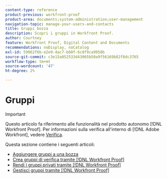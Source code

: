 ```yaml
---
content-type: reference
product-previous: workfront-proof
product-area: documents;system-administration;user-management
navigation-topic: manage-your-users-and-contacts
title: Gruppi bozza
description: Scopri i gruppi in Workfront Proof.
author: Courtney
feature: Workfront Proof, Digital Content and Documents
recommendations: noDisplay, noCatalog
exl-id: 59962f6b-e2e9-4ac7-b60f-6c8f9ca9958b
source-git-commit: c3e15a052533d43065b50a9f56169b82f8dc3765
workflow-type: tm+mt
source-wordcount: '47'
ht-degree: 2%

---
```


# Gruppi

>[!IMPORTANT]
>
>Questo articolo fa riferimento alle funzionalità nel prodotto autonomo [!DNL Workfront Proof]. Per informazioni sulla verifica all&#39;interno di [!DNL Adobe Workfront], vedere [Verifica](../../../review-and-approve-work/proofing/proofing.md).

Questa sezione contiene i seguenti articoli:

* [Aggiungere gruppi a una bozza](../../../workfront-proof/wp-mnguserscontacts/groups/add-groups.md)
* [Crea gruppi di verifica tramite  [!DNL Workfront Proof]](../../../workfront-proof/wp-mnguserscontacts/groups/create-proofing-groups.md)
* [Rendi i gruppi privati tramite  [!DNL Workfront Proof]](../../../workfront-proof/wp-mnguserscontacts/groups/make-groups-private.md)
* [Gestisci gruppi tramite [!DNL Workfront Proof]](../../../workfront-proof/wp-mnguserscontacts/groups/manage-groups.md)
